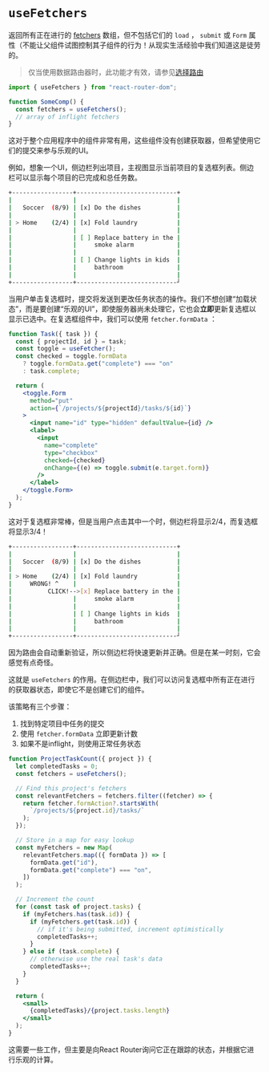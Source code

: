 # `useFetchers`

返回所有正在进行的 [fetchers](https://reactrouter.com/en/main/hooks/use-fetcher) 数组，但不包括它们的 `load` ， `submit` 或 `Form` 属性（不能让父组件试图控制其子组件的行为！从现实生活经验中我们知道这是徒劳的。

> 仅当使用数据路由器时，此功能才有效，请参见[选择路由](https://reactrouter.com/en/main/routers/picking-a-router)
>

```jsx
import { useFetchers } from "react-router-dom";

function SomeComp() {
  const fetchers = useFetchers();
  // array of inflight fetchers
}
```

这对于整个应用程序中的组件非常有用，这些组件没有创建获取器，但希望使用它们的提交来参与乐观的UI。

例如，想象一个UI，侧边栏列出项目，主视图显示当前项目的复选框列表。侧边栏可以显示每个项目的已完成和总任务数。

```sh
+-----------------+----------------------------+
|                 |                            |
|   Soccer  (8/9) | [x] Do the dishes          |
|                 |                            |
| > Home    (2/4) | [x] Fold laundry           |
|                 |                            |
|                 | [ ] Replace battery in the |
|                 |     smoke alarm            |
|                 |                            |
|                 | [ ] Change lights in kids  |
|                 |     bathroom               |
|                 |                            |
+-----------------+----------------------------┘
```

当用户单击复选框时，提交将发送到更改任务状态的操作。我们不想创建“加载状态”，而是要创建“乐观的UI”，即使服务器尚未处理它，它也会**立即**更新复选框以显示已选中。在复选框组件中，我们可以使用 `fetcher.formData` ：

```jsx
function Task({ task }) {
  const { projectId, id } = task;
  const toggle = useFetcher();
  const checked = toggle.formData
    ? toggle.formData.get("complete") === "on"
    : task.complete;

  return (
    <toggle.Form
      method="put"
      action={`/projects/${projectId}/tasks/${id}`}
    >
      <input name="id" type="hidden" defaultValue={id} />
      <label>
        <input
          name="complete"
          type="checkbox"
          checked={checked}
          onChange={(e) => toggle.submit(e.target.form)}
        />
      </label>
    </toggle.Form>
  );
}
```

这对于复选框非常棒，但是当用户点击其中一个时，侧边栏将显示2/4，而复选框将显示3/4！

```sh
+-----------------+----------------------------+
|                 |                            |
|   Soccer  (8/9) | [x] Do the dishes          |
|                 |                            |
| > Home    (2/4) | [x] Fold laundry           |
|     WRONG! ^    |                            |
|          CLICK!-->[x] Replace battery in the |
|                 |     smoke alarm            |
|                 |                            |
|                 | [ ] Change lights in kids  |
|                 |     bathroom               |
|                 |                            |
+-----------------+----------------------------┘
```

因为路由会自动重新验证，所以侧边栏将快速更新并正确。但是在某一时刻，它会感觉有点奇怪。

这就是 `useFetchers` 的作用。在侧边栏中，我们可以访问复选框中所有正在进行的获取器状态，即使它不是创建它们的组件。

该策略有三个步骤：

1. 找到特定项目中任务的提交
2. 使用 `fetcher.formData` 立即更新计数
3. 如果不是inflight，则使用正常任务状态

```jsx
function ProjectTaskCount({ project }) {
  let completedTasks = 0;
  const fetchers = useFetchers();

  // Find this project's fetchers
  const relevantFetchers = fetchers.filter((fetcher) => {
    return fetcher.formAction?.startsWith(
      `/projects/${project.id}/tasks/`
    );
  });

  // Store in a map for easy lookup
  const myFetchers = new Map(
    relevantFetchers.map(({ formData }) => [
      formData.get("id"),
      formData.get("complete") === "on",
    ])
  );

  // Increment the count
  for (const task of project.tasks) {
    if (myFetchers.has(task.id)) {
      if (myFetchers.get(task.id)) {
        // if it's being submitted, increment optimistically
        completedTasks++;
      }
    } else if (task.complete) {
      // otherwise use the real task's data
      completedTasks++;
    }
  }

  return (
    <small>
      {completedTasks}/{project.tasks.length}
    </small>
  );
}
```

这需要一些工作，但主要是向React Router询问它正在跟踪的状态，并根据它进行乐观的计算。